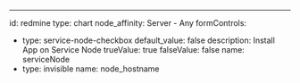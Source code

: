 ---
id: redmine
type: chart
node_affinity: Server - Any
formControls:
- type: service-node-checkbox
  default_value: false
  description: Install App on Service Node
  trueValue: true
  falseValue: false
  name: serviceNode
- type: invisible
  name: node_hostname

